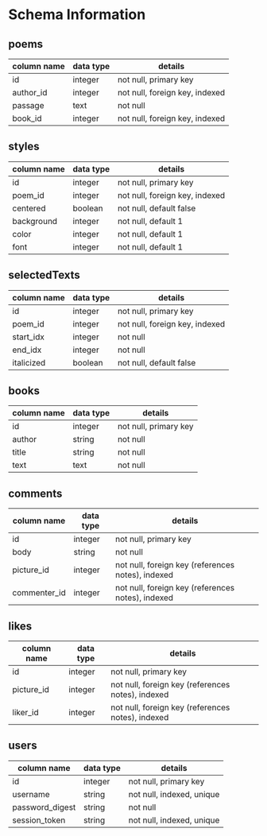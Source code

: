 # Schema Information

## poems
column name | data type | details
------------|-----------|-----------------------
id          | integer   | not null, primary key
author_id   | integer   | not null, foreign key, indexed
passage     | text      | not null
book_id     | integer   | not null, foreign key, indexed

## styles
column name | data type | details
------------|-----------|-----------------------
id          | integer   | not null, primary key
poem_id     | integer   | not null, foreign key, indexed
centered    | boolean   | not null, default false
background  | integer   | not null, default 1
color       | integer   | not null, default 1
font        | integer   | not null, default 1

## selectedTexts
column name | data type | details
------------|-----------|-----------------------
id          | integer   | not null, primary key
poem_id     | integer   | not null, foreign key, indexed
start_idx   | integer   | not null
end_idx     | integer   | not null
italicized  | boolean   | not null, default false

## books
column name | data type | details
------------|-----------|-----------------------
id          | integer   | not null, primary key
author      | string    | not null
title       | string    | not null
text        | text      | not null

## comments
column name | data type | details
------------|-----------|-----------------------
id          | integer   | not null, primary key
body        | string    | not null
picture_id  | integer   | not null, foreign key (references notes), indexed
commenter_id| integer   | not null, foreign key (references notes), indexed

## likes
column name | data type | details
------------|-----------|-----------------------
id          | integer   | not null, primary key
picture_id  | integer   | not null, foreign key (references notes), indexed
liker_id    | integer   | not null, foreign key (references notes), indexed

## users
column name     | data type | details
----------------|-----------|-----------------------
id              | integer   | not null, primary key
username        | string    | not null, indexed, unique
password_digest | string    | not null
session_token   | string    | not null, indexed, unique
